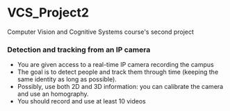 # VCS_Project2
Computer Vision and Cognitive Systems course's second project

### Detection and tracking from an IP camera
- You are given access to a real-time IP camera recording the campus
- The goal is to detect people and track them through time (keeping the
same identity as long as possible).
- Possibly, use both 2D and 3D information: you can calibrate the
camera and use an homography.
- You should record and use at least 10 videos

